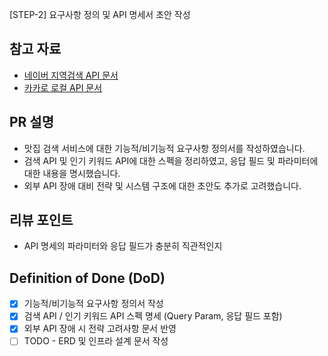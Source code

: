 <!--
  제목은 [(과제 STEP)] (작업한 내용) 로 작성해 주세요
  예시: [STEP-5] 이커머스 시스템 설계 
-->

[STEP-2] 요구사항 정의 및 API 명세서 초안 작성

## 참고 자료
- [네이버 지역검색 API 문서](https://developers.naver.com/docs/serviceapi/search/local/local.md)
- [카카로 로컬 API 문서](https://developers.kakao.com/docs/latest/ko/local/dev-guide#search-by-keyword)

## PR 설명
- 맛집 검색 서비스에 대한 기능적/비기능적 요구사항 정의서를 작성하였습니다.
- 검색 API 및 인기 키워드 API에 대한 스펙을 정리하였고, 응답 필드 및 파라미터에 대한 내용을 명시했습니다.
- 외부 API 장애 대비 전략 및 시스템 구조에 대한 초안도 추가로 고려했습니다.

## 리뷰 포인트
- API 명세의 파라미터와 응답 필드가 충분히 직관적인지

## Definition of Done (DoD)
- [x] 기능적/비기능적 요구사항 정의서 작성
- [x] 검색 API / 인기 키워드 API 스펙 명세 (Query Param, 응답 필드 포함)
- [x] 외부 API 장애 시 전략 고려사항 문서 반영
- [ ] TODO - ERD 및 인프라 설계 문서 작성

